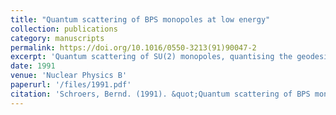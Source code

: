 ```yaml
---
title: "Quantum scattering of BPS monopoles at low energy"
collection: publications
category: manuscripts
permalink: https://doi.org/10.1016/0550-3213(91)90047-2
excerpt: 'Quantum scattering of SU(2) monopoles, quantising the geodesic motion on the Atiyah-Hitchin manifold'
date: 1991
venue: 'Nuclear Physics B'
paperurl: '/files/1991.pdf'
citation: 'Schroers, Bernd. (1991). &quot;Quantum scattering of BPS monopoles at low energy.&quot; <i>Nuclear Physics B</i>. 367).'
---
```


